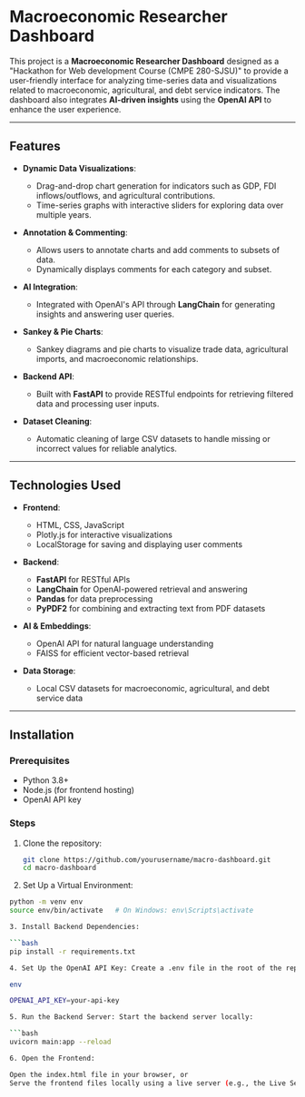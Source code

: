 # Macroeconomic Researcher Dashboard

This project is a **Macroeconomic Researcher Dashboard** designed as a "Hackathon for Web development Course (CMPE 280-SJSU)" to provide a user-friendly interface for analyzing time-series data and visualizations related to macroeconomic, agricultural, and debt service indicators. The dashboard also integrates **AI-driven insights** using the **OpenAI API** to enhance the user experience.

---

## Features

- **Dynamic Data Visualizations**:
  - Drag-and-drop chart generation for indicators such as GDP, FDI inflows/outflows, and agricultural contributions.
  - Time-series graphs with interactive sliders for exploring data over multiple years.

- **Annotation & Commenting**:
  - Allows users to annotate charts and add comments to subsets of data.
  - Dynamically displays comments for each category and subset.

- **AI Integration**:
  - Integrated with OpenAI's API through **LangChain** for generating insights and answering user queries.

- **Sankey & Pie Charts**:
  - Sankey diagrams and pie charts to visualize trade data, agricultural imports, and macroeconomic relationships.

- **Backend API**:
  - Built with **FastAPI** to provide RESTful endpoints for retrieving filtered data and processing user inputs.

- **Dataset Cleaning**:
  - Automatic cleaning of large CSV datasets to handle missing or incorrect values for reliable analytics.

---

## Technologies Used

- **Frontend**: 
  - HTML, CSS, JavaScript
  - Plotly.js for interactive visualizations
  - LocalStorage for saving and displaying user comments

- **Backend**:
  - **FastAPI** for RESTful APIs
  - **LangChain** for OpenAI-powered retrieval and answering
  - **Pandas** for data preprocessing
  - **PyPDF2** for combining and extracting text from PDF datasets

- **AI & Embeddings**:
  - OpenAI API for natural language understanding
  - FAISS for efficient vector-based retrieval

- **Data Storage**:
  - Local CSV datasets for macroeconomic, agricultural, and debt service data

---

## Installation

### Prerequisites
- Python 3.8+
- Node.js (for frontend hosting)
- OpenAI API key

### Steps

1. Clone the repository:
   ```bash
   git clone https://github.com/yourusername/macro-dashboard.git
   cd macro-dashboard

2. Set Up a Virtual Environment:

 ```bash
python -m venv env
source env/bin/activate   # On Windows: env\Scripts\activate

3. Install Backend Dependencies:

 ```bash
pip install -r requirements.txt

4. Set Up the OpenAI API Key: Create a .env file in the root of the repository and add your OpenAI API key:

env

OPENAI_API_KEY=your-api-key

5. Run the Backend Server: Start the backend server locally:

 ```bash
uvicorn main:app --reload

6. Open the Frontend:

Open the index.html file in your browser, or
Serve the frontend files locally using a live server (e.g., the Live Server VSCode extension).

